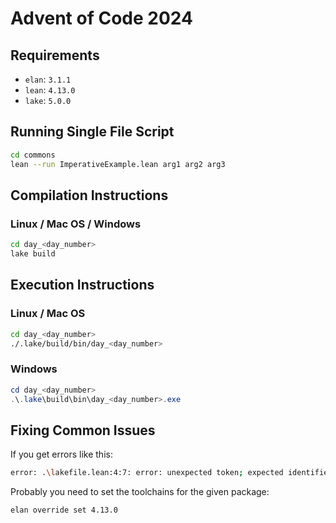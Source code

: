 # Advent of Code 2024

## Requirements

- `elan`: `3.1.1`
- `lean`: `4.13.0`
- `lake`: `5.0.0`

## Running Single File Script

```bash
cd commons
lean --run ImperativeExample.lean arg1 arg2 arg3
```

## Compilation Instructions

### Linux / Mac OS / Windows

```bash
cd day_<day_number>
lake build
```

## Execution Instructions

### Linux / Mac OS

```bash
cd day_<day_number>
./.lake/build/bin/day_<day_number>
```

### Windows

```powershell
cd day_<day_number>
.\.lake\build\bin\day_<day_number>.exe
```

## Fixing Common Issues

If you get errors like this:

```bash
error: .\lakefile.lean:4:7: error: unexpected token; expected identifier
```

Probably you need to set the toolchains for the given package:

```bash
elan override set 4.13.0
```
